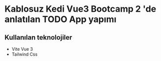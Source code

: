 # Kablosuz Kedi Vue3 Bootcamp 2 'de anlatılan TODO App yapımı

## Kullanılan teknolojiler 
- Vite Vue 3
- Tailwind Css